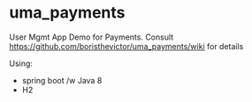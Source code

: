 # uma_payments
User Mgmt App Demo for Payments.
Consult https://github.com/boristhevictor/uma_payments/wiki for details

Using:
 - spring boot /w Java 8
 - H2
